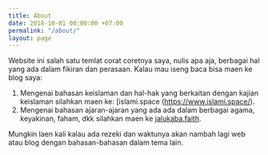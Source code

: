 ```yaml
---
title: About
date: 2018-10-01 00:00:00 +07:00
permalink: "/about/"
layout: page
---
```


Website ini salah satu temlat corat coretnya saya, nulis apa aja, berbagai hal yang ada dalam fikiran dan perasaan. Kalau mau iseng baca bisa maen ke blog saya:

1. Mengenai bahasan keislaman dan hal-hak yang berkaitan dengan kajian keislaman silahkan maen ke: [islami.space (https://www.islami.space/).
2. Mengenai bahasan ajaran-ajaran yang ada ada dalam berbagai agama, keyakinan, faham, dkk silahkan maen ke [jalukaba.faith](https://www.jalukaba.faith/).

Mungkin laen kali kalau ada rezeki dan waktunya akan nambah lagi web atau blog dengan bahasan-bahasan dalam tema lain. 